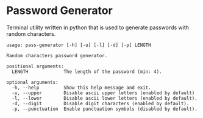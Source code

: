 # Password Generator

Terminal utility written in python that is used to generate passwords with random characters.

```
usage: pass-generator [-h] [-u] [-l] [-d] [-p] LENGTH

Random characters password generator.

positional arguments:
  LENGTH             The length of the password (min: 4).

optional arguments:
  -h, --help         Show this help message and exit.
  -u, --upper        Disable ascii upper letters (enabled by default)
  -l, --lower        Disable ascii lower letters (enabled by default).
  -d, --digit        Disable digit characters (enabled by default).
  -p, --punctuation  Enable punctuation symbols (disabled by default).
```